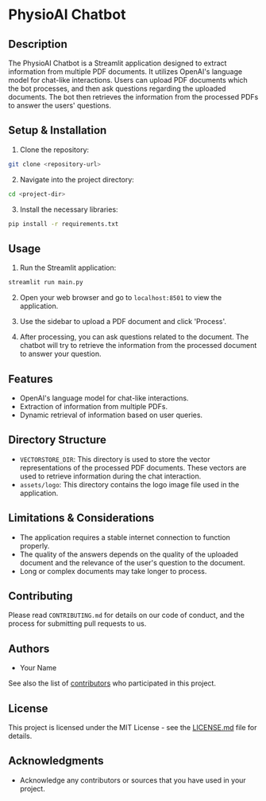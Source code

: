 # PhysioAI Chatbot

## Description

The PhysioAI Chatbot is a Streamlit application designed to extract information from multiple PDF documents. It utilizes OpenAI's language model for chat-like interactions. Users can upload PDF documents which the bot processes, and then ask questions regarding the uploaded documents. The bot then retrieves the information from the processed PDFs to answer the users' questions.

## Setup & Installation

1. Clone the repository:

```sh
git clone <repository-url>
```

2. Navigate into the project directory:

```sh
cd <project-dir>
```

3. Install the necessary libraries:

```sh
pip install -r requirements.txt
```

## Usage

1. Run the Streamlit application:

```sh
streamlit run main.py
```

2. Open your web browser and go to `localhost:8501` to view the application.

3. Use the sidebar to upload a PDF document and click 'Process'.

4. After processing, you can ask questions related to the document. The chatbot will try to retrieve the information from the processed document to answer your question.

## Features

- OpenAI's language model for chat-like interactions.
- Extraction of information from multiple PDFs.
- Dynamic retrieval of information based on user queries.

## Directory Structure

- `VECTORSTORE_DIR`: This directory is used to store the vector representations of the processed PDF documents. These vectors are used to retrieve information during the chat interaction.
- `assets/logo`: This directory contains the logo image file used in the application.

## Limitations & Considerations

- The application requires a stable internet connection to function properly.
- The quality of the answers depends on the quality of the uploaded document and the relevance of the user's question to the document.
- Long or complex documents may take longer to process.

## Contributing

Please read `CONTRIBUTING.md` for details on our code of conduct, and the process for submitting pull requests to us.

## Authors

* Your Name

See also the list of [contributors](https://github.com/your-repo/contributors) who participated in this project.

## License

This project is licensed under the MIT License - see the [LICENSE.md](LICENSE.md) file for details.

## Acknowledgments

* Acknowledge any contributors or sources that you have used in your project.
